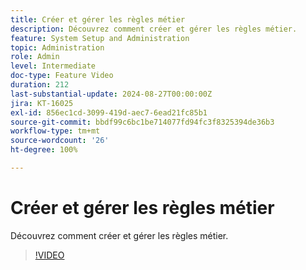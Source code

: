 ```yaml
---
title: Créer et gérer les règles métier
description: Découvrez comment créer et gérer les règles métier.
feature: System Setup and Administration
topic: Administration
role: Admin
level: Intermediate
doc-type: Feature Video
duration: 212
last-substantial-update: 2024-08-27T00:00:00Z
jira: KT-16025
exl-id: 856ec1cd-3099-419d-aec7-6ead21fc85b1
source-git-commit: bbdf99c6bc1be714077fd94fc3f8325394de36b3
workflow-type: tm+mt
source-wordcount: '26'
ht-degree: 100%

---
```


# Créer et gérer les règles métier

Découvrez comment créer et gérer les règles métier.

>[!VIDEO](https://video.tv.adobe.com/v/3433105/?quality=12&learn=on&enablevpops=1)
